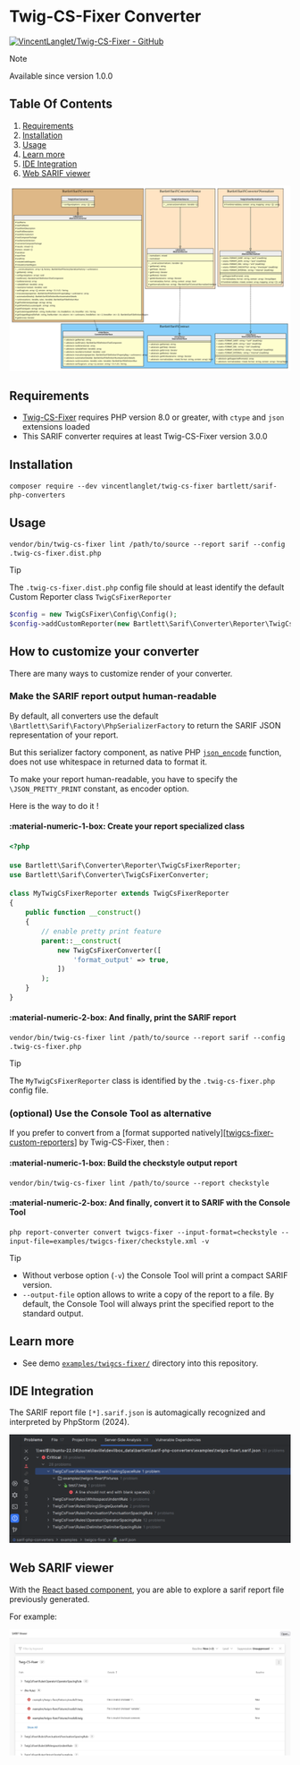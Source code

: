 <!-- markdownlint-disable MD013 -->
# Twig-CS-Fixer Converter

[![VincentLanglet/Twig-CS-Fixer - GitHub](https://gh-card.dev/repos/VincentLanglet/Twig-CS-Fixer.svg?fullname=)](https://github.com/VincentLanglet/Twig-CS-Fixer)

> [!NOTE]
>
> Available since version 1.0.0

## Table Of Contents

1. [Requirements](#requirements)
2. [Installation](#installation)
3. [Usage](#usage)
4. [Learn more](#learn-more)
5. [IDE Integration](#ide-integration)
6. [Web SARIF viewer](#web-sarif-viewer)

![twig_cs_fixer converter](../assets/images/converter-twigcs-fixer.graphviz.svg)

## Requirements

* [Twig-CS-Fixer][twigcs-fixer] requires PHP version 8.0 or greater, with `ctype` and `json` extensions loaded
* This SARIF converter requires at least Twig-CS-Fixer version 3.0.0

## Installation

```shell
composer require --dev vincentlanglet/twig-cs-fixer bartlett/sarif-php-converters
```

## Usage

```shell
vendor/bin/twig-cs-fixer lint /path/to/source --report sarif --config .twig-cs-fixer.dist.php
```

> [!TIP]
>
> The `.twig-cs-fixer.dist.php` config file should at least identify the default Custom Reporter class `TwigCsFixerReporter`
>
> ```php
> $config = new TwigCsFixer\Config\Config();
> $config->addCustomReporter(new Bartlett\Sarif\Converter\Reporter\TwigCsFixerReporter());
> ```
>
## How to customize your converter

There are many ways to customize render of your converter.

### Make the SARIF report output human-readable

By default, all converters use the default `\Bartlett\Sarif\Factory\PhpSerializerFactory`
to return the SARIF JSON representation of your report.

But this serializer factory component, as native PHP [`json_encode`][json-encode] function,
does not use whitespace in returned data to format it.

To make your report human-readable, you have to specify the `\JSON_PRETTY_PRINT` constant, as encoder option.

Here is the way to do it !

#### :material-numeric-1-box: Create your report specialized class

```php
<?php

use Bartlett\Sarif\Converter\Reporter\TwigCsFixerReporter;
use Bartlett\Sarif\Converter\TwigCsFixerConverter;

class MyTwigCsFixerReporter extends TwigCsFixerReporter
{
    public function __construct()
    {
        // enable pretty print feature
        parent::__construct(
            new TwigCsFixerConverter([
                'format_output' => true,
            ])
        );
    }
}
```

#### :material-numeric-2-box: And finally, print the SARIF report

```shell
vendor/bin/twig-cs-fixer lint /path/to/source --report sarif --config .twig-cs-fixer.php
```

> [!TIP]
>
> The `MyTwigCsFixerReporter` class is identified by the `.twig-cs-fixer.php` config file.

### (optional) Use the Console Tool as alternative

If you prefer to convert from a [format supported natively][[twigcs-fixer-custom-reporters]] by Twig-CS-Fixer, then :

#### :material-numeric-1-box: Build the checkstyle output report

```shell
vendor/bin/twig-cs-fixer lint /path/to/source --report checkstyle
```

#### :material-numeric-2-box: And finally, convert it to SARIF with the **Console Tool**

```shell
php report-converter convert twigcs-fixer --input-format=checkstyle --input-file=examples/twigcs-fixer/checkstyle.xml -v
```

> [!TIP]
>
> * Without verbose option (`-v`) the Console Tool will print a compact SARIF version.
> * `--output-file` option allows to write a copy of the report to a file. By default, the Console Tool will always print the specified report to the standard output.

## Learn more

* See demo [`examples/twigcs-fixer/`][example-folder] directory into this repository.

## IDE Integration

The SARIF report file `[*].sarif.json` is automagically recognized and interpreted by PhpStorm (2024).

![PHPStorm integration](../assets/images/phpstorm-twig-cs-fixer.png)

## Web SARIF viewer

With the [React based component][sarif-web-component], you are able to explore a sarif report file previously generated.

For example:

![sarif-web-twig-cs-fixer](../assets/images/sarif-web-twig-cs-fixer.png)

[example-folder]: https://github.com/llaville/sarif-php-sdk/blob/1.0/examples/twigcs-fixer/
[json-encode]: https://www.php.net/manual/en/function.json-encode
[twigcs-fixer]: https://github.com/VincentLanglet/Twig-CS-Fixer
[sarif-web-component]: https://github.com/Microsoft/sarif-web-component
[twigcs-fixer-custom-reporters]: https://github.com/VincentLanglet/Twig-CS-Fixer/blob/main/docs/configuration.md#custom-reporters
